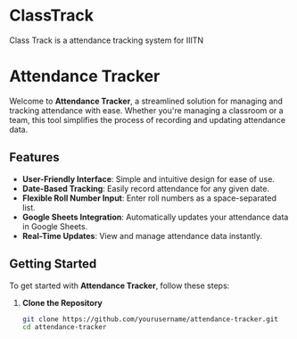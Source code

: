 # ClassTrack
Class Track is a attendance tracking system for IIITN
# **Attendance Tracker**

Welcome to **Attendance Tracker**, a streamlined solution for managing and tracking attendance with ease. Whether you're managing a classroom or a team, this tool simplifies the process of recording and updating attendance data.

## **Features**

- **User-Friendly Interface**: Simple and intuitive design for ease of use.
- **Date-Based Tracking**: Easily record attendance for any given date.
- **Flexible Roll Number Input**: Enter roll numbers as a space-separated list.
- **Google Sheets Integration**: Automatically updates your attendance data in Google Sheets.
- **Real-Time Updates**: View and manage attendance data instantly.

## **Getting Started**

To get started with **Attendance Tracker**, follow these steps:

1. **Clone the Repository**

   ```bash
   git clone https://github.com/yourusername/attendance-tracker.git
   cd attendance-tracker
